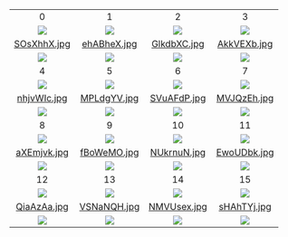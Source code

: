 |	|	|	|	|
|:-:|:-:|:-:|:-:|
|0	|1	|2	|3	|
|![](https://chart.googleapis.com/chart?cht=qr&chs=400x400&chl=http%3A%2F%2Fguidebook.com%2Fguide%2F157962%2Fweb%2F%3FdataSource%3Dqrgame.html%253Ff%253DSOsXhhX.jpg%2526i%253D0)|![](https://chart.googleapis.com/chart?cht=qr&chs=400x400&chl=http%3A%2F%2Fguidebook.com%2Fguide%2F157962%2Fweb%2F%3FdataSource%3Dqrgame.html%253Ff%253DehABheX.jpg%2526i%253D1)|![](https://chart.googleapis.com/chart?cht=qr&chs=400x400&chl=http%3A%2F%2Fguidebook.com%2Fguide%2F157962%2Fweb%2F%3FdataSource%3Dqrgame.html%253Ff%253DGlkdbXC.jpg%2526i%253D2)|![](https://chart.googleapis.com/chart?cht=qr&chs=400x400&chl=http%3A%2F%2Fguidebook.com%2Fguide%2F157962%2Fweb%2F%3FdataSource%3Dqrgame.html%253Ff%253DAkkVEXb.jpg%2526i%253D3)|
|[SOsXhhX.jpg](http://guidebook.com/guide/157962/web/?dataSource=qrgame.html%3Ff%3DSOsXhhX.jpg%26i%3D0)|[ehABheX.jpg](http://guidebook.com/guide/157962/web/?dataSource=qrgame.html%3Ff%3DehABheX.jpg%26i%3D1)|[GlkdbXC.jpg](http://guidebook.com/guide/157962/web/?dataSource=qrgame.html%3Ff%3DGlkdbXC.jpg%26i%3D2)|[AkkVEXb.jpg](http://guidebook.com/guide/157962/web/?dataSource=qrgame.html%3Ff%3DAkkVEXb.jpg%26i%3D3)
|![](https://s3.amazonaws.com/media.guidebook.com/service/Qk02hIq3klU2R54qA7nfRWIvt6BGAm4TtGByt9HE/SOsXhhX.jpg)|![](https://s3.amazonaws.com/media.guidebook.com/service/Qk02hIq3klU2R54qA7nfRWIvt6BGAm4TtGByt9HE/ehABheX.jpg)|![](https://s3.amazonaws.com/media.guidebook.com/service/Qk02hIq3klU2R54qA7nfRWIvt6BGAm4TtGByt9HE/GlkdbXC.jpg)|![](https://s3.amazonaws.com/media.guidebook.com/service/Qk02hIq3klU2R54qA7nfRWIvt6BGAm4TtGByt9HE/AkkVEXb.jpg)|
|4	|5	|6	|7	|
|![](https://chart.googleapis.com/chart?cht=qr&chs=400x400&chl=http%3A%2F%2Fguidebook.com%2Fguide%2F157962%2Fweb%2F%3FdataSource%3Dqrgame.html%253Ff%253DnhjvWIc.jpg%2526i%253D4)|![](https://chart.googleapis.com/chart?cht=qr&chs=400x400&chl=http%3A%2F%2Fguidebook.com%2Fguide%2F157962%2Fweb%2F%3FdataSource%3Dqrgame.html%253Ff%253DMPLdgYV.jpg%2526i%253D5)|![](https://chart.googleapis.com/chart?cht=qr&chs=400x400&chl=http%3A%2F%2Fguidebook.com%2Fguide%2F157962%2Fweb%2F%3FdataSource%3Dqrgame.html%253Ff%253DSVuAFdP.jpg%2526i%253D6)|![](https://chart.googleapis.com/chart?cht=qr&chs=400x400&chl=http%3A%2F%2Fguidebook.com%2Fguide%2F157962%2Fweb%2F%3FdataSource%3Dqrgame.html%253Ff%253DMVJQzEh.jpg%2526i%253D7)|
|[nhjvWIc.jpg](http://guidebook.com/guide/157962/web/?dataSource=qrgame.html%3Ff%3DnhjvWIc.jpg%26i%3D4)|[MPLdgYV.jpg](http://guidebook.com/guide/157962/web/?dataSource=qrgame.html%3Ff%3DMPLdgYV.jpg%26i%3D5)|[SVuAFdP.jpg](http://guidebook.com/guide/157962/web/?dataSource=qrgame.html%3Ff%3DSVuAFdP.jpg%26i%3D6)|[MVJQzEh.jpg](http://guidebook.com/guide/157962/web/?dataSource=qrgame.html%3Ff%3DMVJQzEh.jpg%26i%3D7)
|![](https://s3.amazonaws.com/media.guidebook.com/service/Qk02hIq3klU2R54qA7nfRWIvt6BGAm4TtGByt9HE/nhjvWIc.jpg)|![](https://s3.amazonaws.com/media.guidebook.com/service/Qk02hIq3klU2R54qA7nfRWIvt6BGAm4TtGByt9HE/MPLdgYV.jpg)|![](https://s3.amazonaws.com/media.guidebook.com/service/Qk02hIq3klU2R54qA7nfRWIvt6BGAm4TtGByt9HE/SVuAFdP.jpg)|![](https://s3.amazonaws.com/media.guidebook.com/service/Qk02hIq3klU2R54qA7nfRWIvt6BGAm4TtGByt9HE/MVJQzEh.jpg)|
|8	|9	|10	|11	|
|![](https://chart.googleapis.com/chart?cht=qr&chs=400x400&chl=http%3A%2F%2Fguidebook.com%2Fguide%2F157962%2Fweb%2F%3FdataSource%3Dqrgame.html%253Ff%253DaXEmjvk.jpg%2526i%253D8)|![](https://chart.googleapis.com/chart?cht=qr&chs=400x400&chl=http%3A%2F%2Fguidebook.com%2Fguide%2F157962%2Fweb%2F%3FdataSource%3Dqrgame.html%253Ff%253DfBoWeMO.jpg%2526i%253D9)|![](https://chart.googleapis.com/chart?cht=qr&chs=400x400&chl=http%3A%2F%2Fguidebook.com%2Fguide%2F157962%2Fweb%2F%3FdataSource%3Dqrgame.html%253Ff%253DNUkrnuN.jpg%2526i%253D10)|![](https://chart.googleapis.com/chart?cht=qr&chs=400x400&chl=http%3A%2F%2Fguidebook.com%2Fguide%2F157962%2Fweb%2F%3FdataSource%3Dqrgame.html%253Ff%253DEwoUDbk.jpg%2526i%253D11)|
|[aXEmjvk.jpg](http://guidebook.com/guide/157962/web/?dataSource=qrgame.html%3Ff%3DaXEmjvk.jpg%26i%3D8)|[fBoWeMO.jpg](http://guidebook.com/guide/157962/web/?dataSource=qrgame.html%3Ff%3DfBoWeMO.jpg%26i%3D9)|[NUkrnuN.jpg](http://guidebook.com/guide/157962/web/?dataSource=qrgame.html%3Ff%3DNUkrnuN.jpg%26i%3D10)|[EwoUDbk.jpg](http://guidebook.com/guide/157962/web/?dataSource=qrgame.html%3Ff%3DEwoUDbk.jpg%26i%3D11)
|![](https://s3.amazonaws.com/media.guidebook.com/service/Qk02hIq3klU2R54qA7nfRWIvt6BGAm4TtGByt9HE/aXEmjvk.jpg)|![](https://s3.amazonaws.com/media.guidebook.com/service/Qk02hIq3klU2R54qA7nfRWIvt6BGAm4TtGByt9HE/fBoWeMO.jpg)|![](https://s3.amazonaws.com/media.guidebook.com/service/Qk02hIq3klU2R54qA7nfRWIvt6BGAm4TtGByt9HE/NUkrnuN.jpg)|![](https://s3.amazonaws.com/media.guidebook.com/service/Qk02hIq3klU2R54qA7nfRWIvt6BGAm4TtGByt9HE/EwoUDbk.jpg)|
|12	|13	|14	|15	|
|![](https://chart.googleapis.com/chart?cht=qr&chs=400x400&chl=http%3A%2F%2Fguidebook.com%2Fguide%2F157962%2Fweb%2F%3FdataSource%3Dqrgame.html%253Ff%253DQiaAzAa.jpg%2526i%253D12)|![](https://chart.googleapis.com/chart?cht=qr&chs=400x400&chl=http%3A%2F%2Fguidebook.com%2Fguide%2F157962%2Fweb%2F%3FdataSource%3Dqrgame.html%253Ff%253DVSNaNQH.jpg%2526i%253D13)|![](https://chart.googleapis.com/chart?cht=qr&chs=400x400&chl=http%3A%2F%2Fguidebook.com%2Fguide%2F157962%2Fweb%2F%3FdataSource%3Dqrgame.html%253Ff%253DNMVUsex.jpg%2526i%253D14)|![](https://chart.googleapis.com/chart?cht=qr&chs=400x400&chl=http%3A%2F%2Fguidebook.com%2Fguide%2F157962%2Fweb%2F%3FdataSource%3Dqrgame.html%253Ff%253DsHAhTYj.jpg%2526i%253D15)|
|[QiaAzAa.jpg](http://guidebook.com/guide/157962/web/?dataSource=qrgame.html%3Ff%3DQiaAzAa.jpg%26i%3D12)|[VSNaNQH.jpg](http://guidebook.com/guide/157962/web/?dataSource=qrgame.html%3Ff%3DVSNaNQH.jpg%26i%3D13)|[NMVUsex.jpg](http://guidebook.com/guide/157962/web/?dataSource=qrgame.html%3Ff%3DNMVUsex.jpg%26i%3D14)|[sHAhTYj.jpg](http://guidebook.com/guide/157962/web/?dataSource=qrgame.html%3Ff%3DsHAhTYj.jpg%26i%3D15)
|![](https://s3.amazonaws.com/media.guidebook.com/service/Qk02hIq3klU2R54qA7nfRWIvt6BGAm4TtGByt9HE/QiaAzAa.jpg)|![](https://s3.amazonaws.com/media.guidebook.com/service/Qk02hIq3klU2R54qA7nfRWIvt6BGAm4TtGByt9HE/VSNaNQH.jpg)|![](https://s3.amazonaws.com/media.guidebook.com/service/Qk02hIq3klU2R54qA7nfRWIvt6BGAm4TtGByt9HE/NMVUsex.jpg)|![](https://s3.amazonaws.com/media.guidebook.com/service/Qk02hIq3klU2R54qA7nfRWIvt6BGAm4TtGByt9HE/sHAhTYj.jpg)|